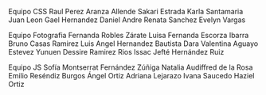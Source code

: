 Equipo CSS
Raul Perez
Aranza Allende
Sakari Estrada
Karla Santamaria
Juan Leon
Gael Hernandez
Daniel Andre
Renata Sanchez
Evelyn Vargas

Equipo Fotografia
Fernanda Robles Zárate
Luisa Fernanda Escorza Ibarra
Bruno Casas Ramirez
Luis Angel Hernandez Bautista
Dara Valentina Aguayo Estevez
Yunuen Dessire Ramirez Rios
Issac Jefté Hernández Ruiz 

Equipo JS
Sofía Montserrat Fernández Zúñiga
Natalia Audiffred de la Rosa
Emilio Reséndiz Burgos
Ángel Ortiz
Adriana Lejarazo
Ivana Saucedo
Haziel Ortiz
